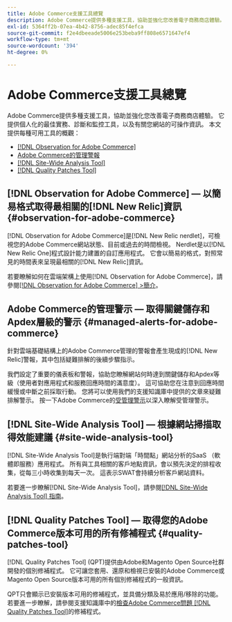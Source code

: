 ```yaml
---
title: Adobe Commerce支援工具總覽
description: Adobe Commerce提供多種支援工具，協助並強化您改善電子商務商店體驗。
exl-id: 5364ff2b-07ea-4b42-8756-adec85f4efca
source-git-commit: f2e4dbeeade5006e253beba9ff808e6571647ef4
workflow-type: tm+mt
source-wordcount: '394'
ht-degree: 0%

---
```


# Adobe Commerce支援工具總覽

Adobe Commerce提供多種支援工具，協助並強化您改善電子商務商店體驗。
它提供個人化的最佳實務、診斷和監控工具，以及有關您網站的可操作資訊。
本文提供每種可用工具的概觀：

* [[!DNL Observation for Adobe Commerce]](#observation-for-adobe-commerce)
* [Adobe Commerce的管理警報](#managed-alerts-for-adobe-commerce)
* [[!DNL Site-Wide Analysis Tool]](#site-wide-analysis-tool)
* [[!DNL Quality Patches Tool]](#quality-patches-tool)

## [!DNL Observation for Adobe Commerce] — 以簡易格式取得最相關的[!DNL New Relic]資訊 {#observation-for-adobe-commerce}

[!DNL Observation for Adobe Commerce]是[!DNL New Relic nerdlet]，可檢視您的Adobe Commerce網站狀態、目前或過去的時間檢視。 Nerdlet是以[!DNL New Relic One]程式設計能力建置的自訂應用程式。 它會以簡易的格式，對照常見的時間表來呈現最相關的[!DNL New Relic]資訊。

若要瞭解如何在雲端架構上使用[!DNL Observation for Adobe Commerce]，請參閱[[!DNL Observation for Adobe Commerce] >簡介](https://experienceleague.adobe.com/docs/commerce-operations/tools/observation-for-adobe-commerce/intro.html)。

## Adobe Commerce的管理警示 — 取得關鍵儲存和Apdex層級的警示  {#managed-alerts-for-adobe-commerce}

針對雲端基礎結構上的Adobe Commerce管理的警報會產生現成的[!DNL New Relic]警報，其中包括疑難排解的後續步驟指示。

我們設定了重要的儀表板和警報，協助您瞭解網站何時達到關鍵儲存和Apdex等級（使用者對應用程式和服務回應時間的滿意度）。 這可協助您在注意到回應時間緩慢或中斷之前採取行動。 您將可以使用我們的支援知識庫中提供的文章來疑難排解警示。 按一下Adobe Commerce的[受管理警示](/help/support-tools/managed-alerts-for-adobe-commerce/managed-alerts-for-magento-commerce.md)以深入瞭解受管理警示。


## [!DNL Site-Wide Analysis Tool] — 根據網站掃描取得效能建議 {#site-wide-analysis-tool}

[!DNL Site-Wide Analysis Tool]是執行端對端「時間點」網站分析的SaaS （軟體即服務）應用程式。 所有與工具相關的客戶地點資訊，會以預先決定的排程收集，從每三小時收集到每天一次。 這表示SWAT會持續分析客戶網站資料。

若要進一步瞭解[!DNL Site-Wide Analysis Tool]，請參閱[[!DNL Site-Wide Analysis Tool] 指南](https://experienceleague.adobe.com/docs/commerce-operations/tools/site-wide-analysis-tool/intro.html)。

## [!DNL Quality Patches Tool] — 取得您的Adobe Commerce版本可用的所有修補程式 {#quality-patches-tool}

[!DNL Quality Patches Tool] (QPT)提供由Adobe和Magento Open Source社群開發的個別修補程式。 它可讓您套用、還原和檢視已安裝的Adobe Commerce或Magento Open Source版本可用的所有個別修補程式的一般資訊。

QPT只會顯示已安裝版本可用的修補程式，並具備分類及易於應用/移除的功能。 若要進一步瞭解，請參閱支援知識庫中的[檢查Adobe Commerce問題 [!DNL Quality Patches Tool]](/help/support-tools/patches-available-in-qpt-tool/check-patch-for-magento-issue-with-magento-quality-patches.md)的修補程式。
